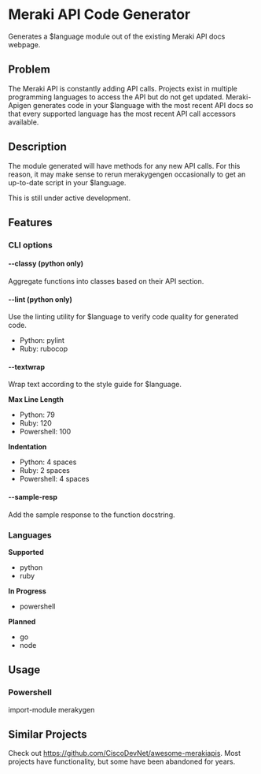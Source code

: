 # Meraki API Code Generator
Generates a $language module out of the existing Meraki API docs webpage. 

## Problem
The Meraki API is constantly adding API calls. Projects exist in multiple
programming languages to access the API but do not get updated. Meraki-Apigen
generates code in your $language with the most recent API docs so that every
supported language has the most recent API call accessors available.

## Description
The module generated will have methods for any new API calls.
For this reason, it may make sense to rerun merakygengen occasionally
to get an up-to-date script in your $language.

This is still under active development.

## Features
### CLI options
#### --classy (python only)
Aggregate functions into classes based on their API section. 

#### --lint (python only)
Use the linting utility for $language to verify code quality for 
generated code.

* Python: pylint
* Ruby: rubocop

#### --textwrap
Wrap text according to the style guide for $language.

**Max Line Length**
* Python: 79
* Ruby: 120
* Powershell: 100

**Indentation**
* Python: 4 spaces
* Ruby: 2 spaces
* Powershell: 4 spaces

#### --sample-resp
Add the sample response to the function docstring.

### Languages
**Supported**
* python
* ruby

**In Progress**
* powershell

**Planned**
* go
* node

## Usage
### Powershell
import-module merakygen

## Similar Projects
Check out https://github.com/CiscoDevNet/awesome-merakiapis.
Most projects have functionality, but some have been abandoned for years.